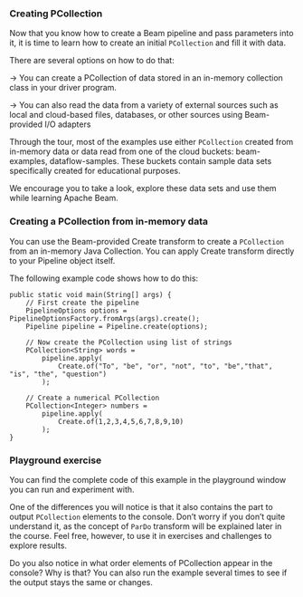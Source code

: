 <!--
Licensed under the Apache License, Version 2.0 (the "License");
you may not use this file except in compliance with the License.
You may obtain a copy of the License at

http://www.apache.org/licenses/LICENSE-2.0

Unless required by applicable law or agreed to in writing, software
distributed under the License is distributed on an "AS IS" BASIS,
WITHOUT WARRANTIES OR CONDITIONS OF ANY KIND, either express or implied.
See the License for the specific language governing permissions and
limitations under the License.
-->
### Creating PCollection

Now that you know how to create a Beam pipeline and pass parameters into it, it is time to learn how to create an initial `PCollection` and fill it with data.

There are several options on how to do that:

→ You can create a PCollection of data stored in an in-memory collection class in your driver program.

→ You can also read the data from a variety of external sources such as local and cloud-based files, databases, or other sources using Beam-provided I/O adapters

Through the tour, most of the examples use either `PCollection` created from in-memory data or data read from one of the cloud buckets: beam-examples, dataflow-samples. These buckets contain sample data sets specifically created for educational purposes.

We encourage you to take a look, explore these data sets and use them while learning Apache Beam.

### Creating a PCollection from in-memory data

You can use the Beam-provided Create transform to create a `PCollection` from an in-memory Java Collection. You can apply Create transform directly to your Pipeline object itself.

The following example code shows how to do this:

```
public static void main(String[] args) {
    // First create the pipeline
    PipelineOptions options = PipelineOptionsFactory.fromArgs(args).create();
    Pipeline pipeline = Pipeline.create(options);

    // Now create the PCollection using list of strings
    PCollection<String> words =
        pipeline.apply(
            Create.of("To", "be", "or", "not", "to", "be","that", "is", "the", "question")
        );

    // Create a numerical PCollection
    PCollection<Integer> numbers =
        pipeline.apply(
            Create.of(1,2,3,4,5,6,7,8,9,10)
        );
}
```

### Playground exercise

You can find the complete code of this example in the playground window you can run and experiment with.

One of the differences you will notice is that it also contains the part to output `PCollection` elements to the console. Don’t worry if you don’t quite understand it, as the concept of `ParDo` transform will be explained later in the course. Feel free, however, to use it in exercises and challenges to explore results.

Do you also notice in what order elements of PCollection appear in the console? Why is that? You can also run the example several times to see if the output stays the same or changes.